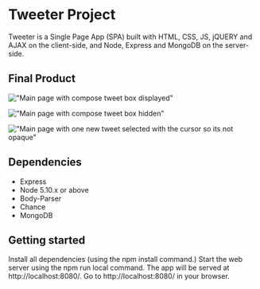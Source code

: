 # Tweeter Project

Tweeter is a Single Page App (SPA) built with HTML, CSS, JS, jQUERY and AJAX on the client-side, and Node, Express and MongoDB on the server-side.

## Final Product

!["Main page with compose tweet box displayed"](https://github.com/ayeshakh/tweetr-App/blob/master/docs/tweetr-main-page.png)

!["Main page with compose tweet box hidden"](https://github.com/ayeshakh/tweetr-App/blob/master/docs/tweetr-hidden-compose-tweet-box.png)

!["Main page with one new tweet selected with the cursor so its not opaque"](https://github.com/ayeshakh/tweetr-App/blob/master/docs/tweettr-new-tweet-selected.png)

## Dependencies

- Express
- Node 5.10.x or above
- Body-Parser
- Chance
- MongoDB

## Getting started

Install all dependencies (using the npm install command.)
Start the web server using the npm run local command. The app will be served at http://localhost:8080/.
Go to http://localhost:8080/ in your browser.